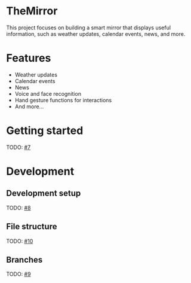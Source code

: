 # TheMirror
This project focuses on building a smart mirror that displays useful information, such as weather updates, calendar events, news, and more. 

# Features
- Weather updates
- Calendar events
- News
- Voice and face recognition
- Hand gesture functions for interactions
- And more...

# Getting started
TODO: [#7](https://github.com/MirrorBoys/TheMirror/issues/7)

# Development
## Development setup
TODO: [#8](https://github.com/MirrorBoys/TheMirror/issues/8)

## File structure
TODO: [#10](https://github.com/MirrorBoys/TheMirror/issues/10)

## Branches
TODO: [#9](https://github.com/MirrorBoys/TheMirror/issues/9)
